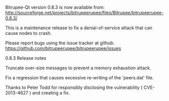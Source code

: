 Bitrupee-Qt version 0.8.3 is now available from:
  http://sourceforge.net/projects/bitrupeerupee/files/Bitrupee/bitrupeerupee-0.8.3/

This is a maintenance release to fix a denial-of-service attack that
can cause nodes to crash.

Please report bugs using the issue tracker at github:
  https://github.com/bitrupeerupee/bitrupeerupee/issues

0.8.3 Release notes

Truncate over-size messages to prevent a memory exhaustion attack.

Fix a regression that causes excessive re-writing of the 'peers.dat' file.


Thanks to Peter Todd for responsibly disclosing the vulnerability
( CVE-2013-4627 ) and creating a fix.
